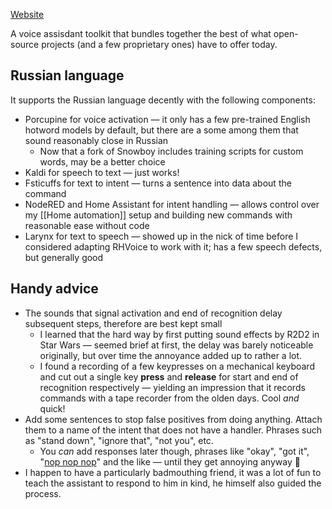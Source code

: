 ---
---

[Website](https://rhasspy.readthedocs.io/en/latest/)

A voice assisdant toolkit that bundles together the best of what open-source projects (and a few proprietary ones) have to offer today.

## Russian language

It supports the Russian language decently with the following components:

* Porcupine for voice activation — it only has a few pre-trained English hotword models by default, but there are a some among them that sound reasonably close in Russian
    * Now that a fork of Snowboy includes training scripts for custom words, may be a better choice
* Kaldi for speech to text — just works!
* Fsticuffs for text to intent — turns a sentence into data about the command
* NodeRED and Home Assistant for intent handling — allows control over my [[Home automation]] setup and building new commands with reasonable ease without code
* Larynx for text to speech — showed up in the nick of time before I considered adapting RHVoice to work with it; has a few speech defects, but generally good

## Handy advice

* The sounds that signal activation and end of recognition delay subsequent steps, therefore are best kept small
    * I learned that the hard way by first putting sound effects by R2D2 in Star Wars — seemed brief at first, the delay was barely noticeable originally, but over time the annoyance added up to rather a lot.
    * I found a recording of a few keypresses on a mechanical keyboard and cut out a single key **press** and **release** for start and end of recognition respectively — yielding an impression that it records commands with a tape recorder from the olden days. Cool *and* quick!
* Add some sentences to stop false positives from doing anything. Attach them to a name of the intent that does not have a handler. Phrases such as "stand down", "ignore that", "not you", etc.
    * You *can* add responses later though, phrases like "okay", "got it", "[nop nop nop](https://en.wikipedia.org/wiki/NOP_(code))" and the like — until they get annoying anyway 🙂
* I happen to have a particularly badmouthing friend, it was a lot of fun to teach the assistant to respond to him in kind, he himself also guided the process.
